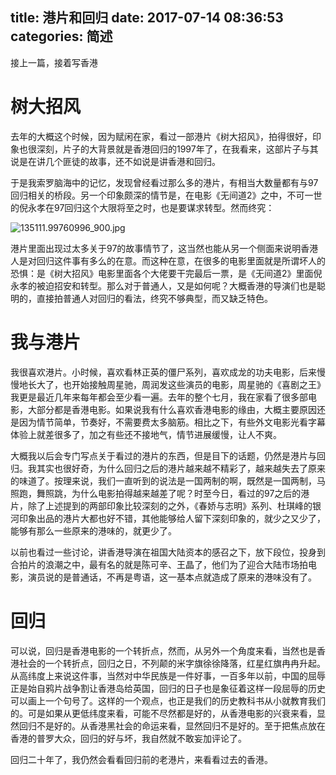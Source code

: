 title: 港片和回归
date: 2017-07-14 08:36:53
categories: 简述
  --- 


接上一篇，接着写香港

# 树大招风

去年的大概这个时候，因为赋闲在家，看过一部港片《树大招风》，拍得很好，印象也很深刻，片子的大背景就是香港回归的1997年了，在我看来，这部片子与其说是在讲几个匪徒的故事，还不如说是讲香港和回归。

于是我索罗脑海中的记忆，发现曾经看过那么多的港片，有相当大数量都有与97回归相关的桥段。另一个印象颇深的情节是，在电影《无间道2》之中，不可一世的倪永孝在97回归这个大限将至之时，也是要谋求转型。然而终究：

![135111.99760996_900.jpg](http://upload-images.jianshu.io/upload_images/48180-eec90136fcc0b8c2.jpg?imageMogr2/auto-orient/strip%7CimageView2/2/w/1240)

港片里面出现过太多关于97的故事情节了，这当然也能从另一个侧面来说明香港人是对回归这件事有多么的在意。而这种在意，在很多的电影里面就是所谓坏人的恐惧：是《树大招风》电影里面各个大佬要干完最后一票，是《无间道2》里面倪永孝的被迫招安和转型。那么对于普通人，又是如何呢？大概香港的导演们也是聪明的，直接拍普通人对回归的看法，终究不够典型，而又缺乏特色。

# 我与港片 

我很喜欢港片。小时候，喜欢看林正英的僵尸系列，喜欢成龙的功夫电影，后来慢慢地长大了，也开始接触周星驰，周润发这些演员的电影，周星驰的《喜剧之王》我更是最近几年来每年都会至少看一遍。去年的整个七月，我在家看了很多部电影，大部分都是香港电影。如果说我有什么喜欢香港电影的缘由，大概主要原因还是因为情节简单，节奏好，不需要费太多脑筋。相比之下，有些外文电影光看字幕体验上就差很多了，加之有些还不接地气，情节进展缓慢，让人不爽。

大概我以后会专门写点关于看过的港片的东西，但是目下的话题，仍然是港片与回归。我其实也很好奇，为什么回归之后的港片越来越不精彩了，越来越失去了原来的味道了。按理来说，我们一直听到的说法是一国两制的啊，既然是一国两制，马照跑，舞照跳，为什么电影拍得越来越差了呢？时至今日，看过的97之后的港片，除了上述提到的两部印象比较深刻的之外，《春娇与志明》系列、杜琪峰的银河印象出品的港片大都也好不错，其他能够给人留下深刻印象的，就少之又少了，能够有那么一些原来的港味的，就更少了。

以前也看过一些讨论，讲香港导演在祖国大陆资本的感召之下，放下段位，投身到合拍片的浪潮之中，最有名的就是陈可辛、王晶了，他们为了迎合大陆市场拍电影，演员说的是普通话，不再是粤语，这一基本点就造成了原来的港味没有了。

# 回归

可以说，回归是香港电影的一个转折点，然而，从另外一个角度来看，当然也是香港社会的一个转折点，回归之日，不列颠的米字旗徐徐降落，红星红旗冉冉升起。从高纬度上来说这件事，当然对中华民族是一件好事，一百多年以前，中国的屈辱正是始自鸦片战争割让香港岛给英国，回归的日子也是象征着这样一段屈辱的历史可以画上一个句号了。这样的一个观点，也正是我们的历史教科书从小就教育我们的。可是如果从更低纬度来看，可能不尽然都是好的，从香港电影的兴衰来看，显然回归不是好的。从香港黑社会的命运来看，显然回归不是好的。至于把焦点放在香港的普罗大众，回归的好与坏，我自然就不敢妄加评论了。

回归二十年了，我仍然会看看回归前的老港片，来看看过去的香港。
